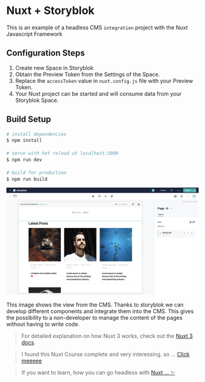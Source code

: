 # Nuxt + Storyblok

This is an example of a headless CMS `integration` project with the Nuxt Javascript Framework
## Configuration Steps

1. Create new Space in Storyblok
2. Obtain the Preview Token from the Settings of the Space.
3. Replace the `accessToken` value in `nuxt.config.js` file with your Preview Token.
4. Your Nuxt project can be started and will consume data from your Storyblok Space.

## Build Setup

```bash
# install dependencies
$ npm install

# serve with hot reload at localhost:3000
$ npm run dev

# build for production
$ npm run build
```

![example](readme-images/1.png)

This image shows the view from the CMS. Thanks to storyblok we can develop different components and integrate them into the CMS. This gives the possibility to a non-developer to manage the content of the pages without having to write code.

> For detailed explanation on how Nuxt 3 works, check out the [Nuxt 3 docs](https://v3.nuxtjs.org/guide/concepts/introduction).

> I found this Nuxt Course complete and very interessing. so ... <a target="_blank" href="https://www.udemy.com/course/the-nuxt-3-bootcamp-the-complete-developer-guide/">Click meeeee</a>

> If you want to learn, how you can go headless with <a target="_blank" href="https://www.storyblok.com/tc/nuxtjs">Nuxt ... ✨</a>
